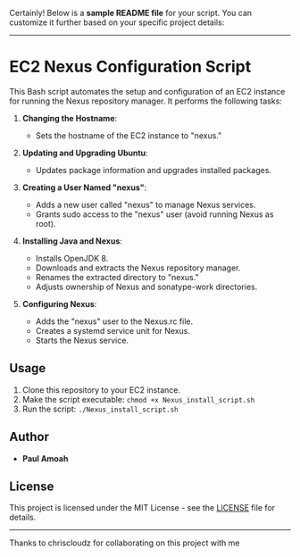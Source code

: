 Certainly! Below is a **sample README file** for your script. You can customize it further based on your specific project details:

---

# EC2 Nexus Configuration Script

This Bash script automates the setup and configuration of an EC2 instance for running the Nexus repository manager. It performs the following tasks:

1. **Changing the Hostname**:
   - Sets the hostname of the EC2 instance to "nexus."

2. **Updating and Upgrading Ubuntu**:
   - Updates package information and upgrades installed packages.

3. **Creating a User Named "nexus"**:
   - Adds a new user called "nexus" to manage Nexus services.
   - Grants sudo access to the "nexus" user (avoid running Nexus as root).

4. **Installing Java and Nexus**:
   - Installs OpenJDK 8.
   - Downloads and extracts the Nexus repository manager.
   - Renames the extracted directory to "nexus."
   - Adjusts ownership of Nexus and sonatype-work directories.

5. **Configuring Nexus**:
   - Adds the "nexus" user to the Nexus.rc file.
   - Creates a systemd service unit for Nexus.
   - Starts the Nexus service.

## Usage

1. Clone this repository to your EC2 instance.
2. Make the script executable: `chmod +x Nexus_install_script.sh`
3. Run the script: `./Nexus_install_script.sh`

## Author

- **Paul Amoah**

## License

This project is licensed under the MIT License - see the [LICENSE](LICENSE) file for details.

---
Thanks to chriscloudz for collaborating on this project with me


